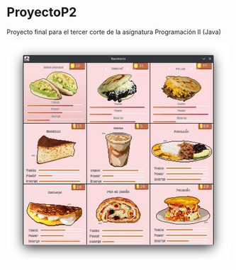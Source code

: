 # ProyectoP2
Proyecto final para el tercer corte de la asignatura Programación II (Java)

![Vista del men](./muestra.png)
